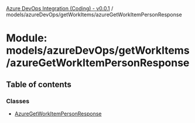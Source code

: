 [Azure DevOps Integration (Coding) - v0.0.1](../README.md) / models/azureDevOps/getWorkItems/azureGetWorkItemPersonResponse

# Module: models/azureDevOps/getWorkItems/azureGetWorkItemPersonResponse

## Table of contents

### Classes

- [AzureGetWorkItemPersonResponse](../classes/models_azureDevOps_getWorkItems_azureGetWorkItemPersonResponse.AzureGetWorkItemPersonResponse.md)
